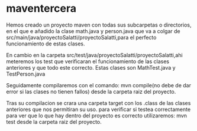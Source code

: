# maventercera

Hemos creado un proyecto maven con todas sus subcarpetas o directorios, en el que e añadido la clase math.java y person.java que va a colgar de
src/main/java/proyectoSalatti/proyectoSalatti,para el perfecto funcionamiento de estas clases.

En cambio en la carpeta src/test/java/proyectoSalatti/proyectoSalatti,ahi meteremos los test que verificaran el funcionamiento de
las clases anteriores y que todo este correcto.
Estas clases son MathTest.java y TestPerson.java

Seguidamente compilaremos con el comando:
mvn compile(no debe de dar error si las clases no tienen fallos) desde la carpeta raiz del proyecto.

Tras su compilacion se crara una carpeta target con los .class de las clases anteriores que nos permitiran su uso.
para verificar si testea correctamente para ver que lo que hay dentro del proyecto es correcto utilizaremos:
mvn test desde la carpeta raiz del proyecto.





